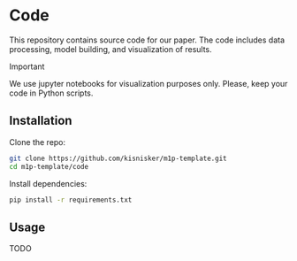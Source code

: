 # Code

This repository contains source code for our paper. The code includes data processing, model building, and visualization of results.

> [!IMPORTANT]
> We use jupyter notebooks for visualization purposes only. Please, keep your code in Python scripts.

## Installation

Clone the repo:
```bash
git clone https://github.com/kisnisker/m1p-template.git
cd m1p-template/code
```

Install dependencies:
```bash
pip install -r requirements.txt
```

## Usage

TODO
